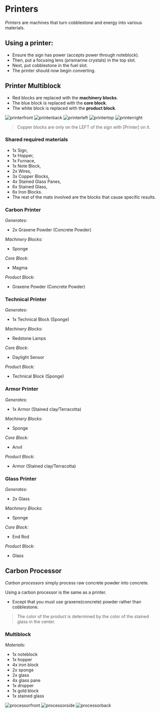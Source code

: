 # Printers
*Printers* are machines that turn cobblestone and energy into various materials.

## Using a printer:
-  Ensure the sign has power (accepts power through noteblock).
- Then, put a focusing lens (prismarine crystals) in the top slot.
- Next, put cobblestone in the fuel slot.
- The printer should now begin converting.

## Printer Multiblock 

- Red blocks are replaced with the **machinery blocks**.
- The blue block is replaced with the **core block**.
- The white block is replaced with the **product block**.

![printerfront]
![printerback]
![printerleft]
![printertop]
![printerright]

> Copper blocks are only on the LEFT of the sign with [Printer] on it.

### Shared required materials
- 1x Sign,
- 1x Hopper,
- 1x Furnace,
- 1x Note Block,
- 2x Wires,
- 3x Copper Blocks,
- 4x Stained Glass Panes,
- 6x Stained Glass,
- 6x Iron Blocks.
- The rest of the mats involved are the blocks that cause specific results.

### Carbon Printer

*Generates:* 
- 2x Graxene Powder (Concrete Powder)

*Machinery Blocks:*
- Sponge

*Core Block:*
- Magma

*Product Block:*
- Graxene Powder (Concrete Powder)


### Technical Printer

*Generates:*
- 1x Technical Block (Sponge)

*Machinery Blocks:*
- Redstone Lamps

*Core Block:*
- Daylight Sensor

*Product Block:*
- Technical Block (Sponge)


### Armor Printer

*Generates:*
- 1x Armor (Stained clay/Terracotta)

*Machinery Blocks:*
- Sponge

*Core Block:*
- Anvil

*Product Block:*
- Armor (Stained clay/Terracotta)


### Glass Printer

*Generates:*
- 2x Glass

*Machinery Blocks:*
- Sponge

*Core Block:*
- End Rod

*Product Block:*
- Glass

## Carbon Processor

*Carbon processors* simply process raw concrete powder into concrete.

Using a carbon processor is the same as a printer.
- Except that you must use graxene(concrete) powder rather than cobblestone.

> The color of the product is determined by the color of the stained glass in the center.

### Multiblock
*Materials:*
- 1x noteblock
- 1x hopper
- 4x iron block
- 2x sponge
- 2x glass
- 4x glass pane
- 1x dropper
- 1x gold block
- 1x stained glass

![processorfront]
![processorside]
![processorback]

[printerfront]: https://i.imgur.com/tjKPkNQ.png
[printerback]: https://i.imgur.com/5iU9gLW.png
[printerleft]: https://i.imgur.com/8qjwpaV.png
[printertop]: https://i.imgur.com/XXqIqu0.png
[printerright]: https://i.imgur.com/yOrnncs.png
[processorfront]: https://i.imgur.com/ByzG2fX.png
[processorside]: https://i.imgur.com/m9sfK3b.png
[processorback]: https://i.imgur.com/PGR9mUK.png